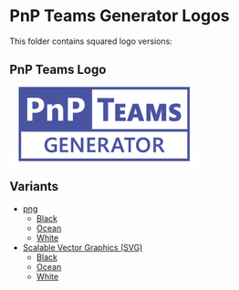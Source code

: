 # PnP Teams Generator Logos

This folder contains squared logo versions:

## PnP Teams Logo
<span style="background-color: white; padding: 0.5rem 1rem 0.6rem">![PnP Teams Generator](/pnp-logos-teams/png/ocean/pnp-teams-generator-ocean.png)</span>

## Variants
* [png](/pnp-logos-teams/png/)
  * [Black](/pnp-logos-teams/png/black/)
  * [Ocean](/pnp-logos-teams/png/ocean/)
  * [White](/pnp-logos-teams/png/white/)
* [Scalable Vector Graphics (SVG)](/pnp-logos-squared/svg/)
  * [Black](/pnp-logos-teams/svg/pnp-teams-generator-black.svg)
  * [Ocean](/pnp-logos-teams/svg/pnp-teams-generator-ocean.svg)
  * [White](/pnp-logos-teams/svg/pnp-teams-generator-white.svg)

